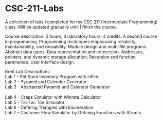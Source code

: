 # CSC-211-Labs
A collection of labs I completed for my CSC 211 (Intermediate Programming) class. Will be updated gradually until I finish the course.


Course description: 3 hours, 3 laboratory hours; 4 credits. A second course in programming. Programming techniques emphasizing reliability, maintainability, and reusability. Module design and multi-file programs. Abstract data types. Data representation and conversion. Addresses, pointers, and dynamic storage allocation. Recursion and function parameters. User interface design.  

Breif Lab Descriptions: <br />
Lab 1 - Pet Store Inventory Program with inFile <br />
Lab 2 - Pyramid and Calender Generator <br />
Lab 3 - Abstracted Pyramid and Calender Generator <br />  
Lab 4 - Craps Simulator with Winrate Calculator <br /> 
Lab 5 - Tic-Tac Toe Simulator <br />
Lab 6 - Defining Triangles with Enumeration <br /> 
Lab 7 - Customer Flow Simulator by Defining Functions with Structs <br /> 
